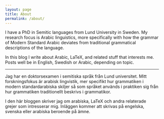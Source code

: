 ```yaml
---
layout: page
title: About
permalink: /about/
---
```


I have a PhD in Semitic languages from Lund University in Sweden. My research focus is Arabic linguistics, more specifically with how the grammar of Modern Standard Arabic deviates from traditional grammatical descriptions of the language.

In this blog I write about Arabic, LaTeX, and related stuff that interests me. Posts well be in English, Swedish or Arabic, depending on topic.
 
***

Jag har en doktorsexamen i semitiska språk från Lund universitet. Mitt forskningsfokus är arabisk lingvistik, mer specifikt hur grammatiken i modern standardarabiska skiljer så som språket används i praktiken sig från hur grammatiken traditionellt beskrivs i grammatikor.

I den här bloggen skriver jag om arabiska, LaTeX och andra relaterade grejer som intresserar mig. Inläggen kommer att skrivas på engelska, svenska eller arabiska beroende på ämne.


